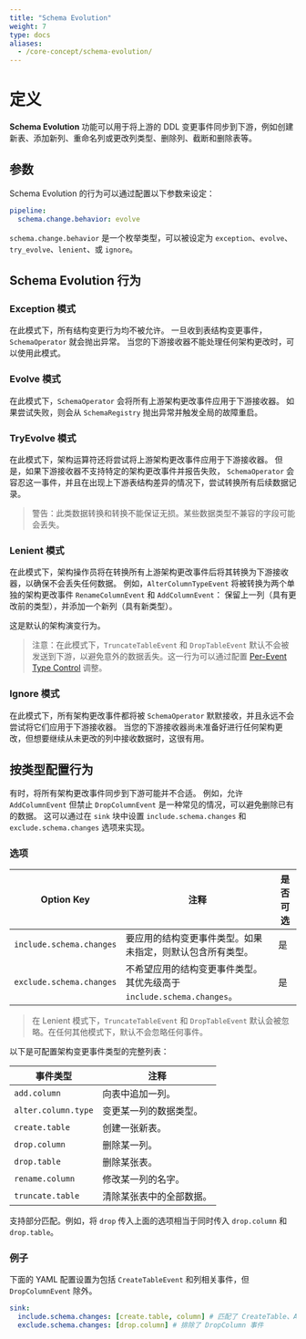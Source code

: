 ```yaml
---
title: "Schema Evolution"
weight: 7
type: docs
aliases:
  - /core-concept/schema-evolution/
---
```

<!--
Licensed to the Apache Software Foundation (ASF) under one
or more contributor license agreements.  See the NOTICE file
distributed with this work for additional information
regarding copyright ownership.  The ASF licenses this file
to you under the Apache License, Version 2.0 (the
"License"); you may not use this file except in compliance
with the License.  You may obtain a copy of the License at

  http://www.apache.org/licenses/LICENSE-2.0

Unless required by applicable law or agreed to in writing,
software distributed under the License is distributed on an
"AS IS" BASIS, WITHOUT WARRANTIES OR CONDITIONS OF ANY
KIND, either express or implied.  See the License for the
specific language governing permissions and limitations
under the License.
-->

# 定义

**Schema Evolution** 功能可以用于将上游的 DDL 变更事件同步到下游，例如创建新表、添加新列、重命名列或更改列类型、删除列、截断和删除表等。

## 参数

Schema Evolution 的行为可以通过配置以下参数来设定：

```yaml
pipeline:
  schema.change.behavior: evolve
```

`schema.change.behavior` 是一个枚举类型，可以被设定为 `exception`、`evolve`、`try_evolve`、`lenient`、或 `ignore`。

## Schema Evolution 行为

### Exception 模式

在此模式下，所有结构变更行为均不被允许。
一旦收到表结构变更事件，`SchemaOperator` 就会抛出异常。
当您的下游接收器不能处理任何架构更改时，可以使用此模式。

### Evolve 模式

在此模式下，`SchemaOperator` 会将所有上游架构更改事件应用于下游接收器。
如果尝试失败，则会从 `SchemaRegistry` 抛出异常并触发全局的故障重启。

### TryEvolve 模式

在此模式下，架构运算符还将尝试将上游架构更改事件应用于下游接收器。
但是，如果下游接收器不支持特定的架构更改事件并报告失败，
`SchemaOperator` 会容忍这一事件，并且在出现上下游表结构差异的情况下，尝试转换所有后续数据记录。

> 警告：此类数据转换和转换不能保证无损。某些数据类型不兼容的字段可能会丢失。

### Lenient 模式

在此模式下，架构操作员将在转换所有上游架构更改事件后将其转换为下游接收器，以确保不会丢失任何数据。
例如，`AlterColumnTypeEvent` 将被转换为两个单独的架构更改事件 `RenameColumnEvent` 和 `AddColumnEvent`：
保留上一列（具有更改前的类型），并添加一个新列（具有新类型）。

这是默认的架构演变行为。

> 注意：在此模式下，`TruncateTableEvent` 和 `DropTableEvent` 默认不会被发送到下游，以避免意外的数据丢失。这一行为可以通过配置 [Per-Event Type Control](#按类型配置行为) 调整。

### Ignore 模式

在此模式下，所有架构更改事件都将被 `SchemaOperator` 默默接收，并且永远不会尝试将它们应用于下游接收器。
当您的下游接收器尚未准备好进行任何架构更改，但想要继续从未更改的列中接收数据时，这很有用。

## 按类型配置行为

有时，将所有架构更改事件同步到下游可能并不合适。
例如，允许 `AddColumnEvent` 但禁止 `DropColumnEvent` 是一种常见的情况，可以避免删除已有的数据。
这可以通过在 `sink` 块中设置 `include.schema.changes` 和 `exclude.schema.changes` 选项来实现。

### 选项

| Option Key               | 注释                                              | 是否可选 |
|--------------------------|-------------------------------------------------|------|
| `include.schema.changes` | 要应用的结构变更事件类型。如果未指定，则默认包含所有类型。                   | 是    |
| `exclude.schema.changes` | 不希望应用的结构变更事件类型。其优先级高于 `include.schema.changes`。 | 是    |

> 在 Lenient 模式下，`TruncateTableEvent` 和 `DropTableEvent` 默认会被忽略。在任何其他模式下，默认不会忽略任何事件。

以下是可配置架构变更事件类型的完整列表：

| 事件类型                | 注释           |
|---------------------|--------------|
| `add.column`        | 向表中追加一列。     |
| `alter.column.type` | 变更某一列的数据类型。  |
| `create.table`      | 创建一张新表。      |
| `drop.column`       | 删除某一列。       |
| `drop.table`        | 删除某张表。       |
| `rename.column`     | 修改某一列的名字。    |
| `truncate.table`    | 清除某张表中的全部数据。 |

支持部分匹配。例如，将 `drop` 传入上面的选项相当于同时传入 `drop.column` 和 `drop.table`。

### 例子

下面的 YAML 配置设置为包括 `CreateTableEvent` 和列相关事件，但 `DropColumnEvent` 除外。

```yaml
sink:
  include.schema.changes: [create.table, column] # 匹配了 CreateTable、AddColumn、AlterColumnType、RenameColumn、和 DropColumn 事件
  exclude.schema.changes: [drop.column] # 排除了 DropColumn 事件
```
